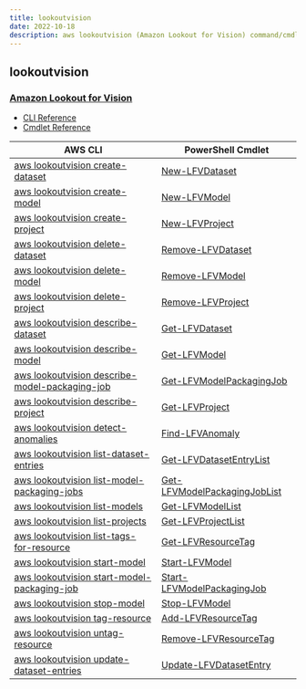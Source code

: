 ```yaml
---
title: lookoutvision
date: 2022-10-18
description: aws lookoutvision (Amazon Lookout for Vision) command/cmdlet list.
---
```


## lookoutvision

### [Amazon Lookout for Vision](https://aws.amazon.com/lookout-for-vision/)

* [CLI Reference](https://docs.aws.amazon.com/cli/latest/reference/lookoutvision/index.html)
* [Cmdlet Reference](https://docs.aws.amazon.com/powershell/latest/reference/items/LookoutforVision_cmdlets.html)

|AWS CLI|PowerShell Cmdlet|
|----|----|
|[aws lookoutvision create-dataset](https://docs.aws.amazon.com/cli/latest/reference/lookoutvision/create-dataset.html)|[New-LFVDataset](https://docs.aws.amazon.com/powershell/latest/reference/items/New-LFVDataset.html)|
|[aws lookoutvision create-model](https://docs.aws.amazon.com/cli/latest/reference/lookoutvision/create-model.html)|[New-LFVModel](https://docs.aws.amazon.com/powershell/latest/reference/items/New-LFVModel.html)|
|[aws lookoutvision create-project](https://docs.aws.amazon.com/cli/latest/reference/lookoutvision/create-project.html)|[New-LFVProject](https://docs.aws.amazon.com/powershell/latest/reference/items/New-LFVProject.html)|
|[aws lookoutvision delete-dataset](https://docs.aws.amazon.com/cli/latest/reference/lookoutvision/delete-dataset.html)|[Remove-LFVDataset](https://docs.aws.amazon.com/powershell/latest/reference/items/Remove-LFVDataset.html)|
|[aws lookoutvision delete-model](https://docs.aws.amazon.com/cli/latest/reference/lookoutvision/delete-model.html)|[Remove-LFVModel](https://docs.aws.amazon.com/powershell/latest/reference/items/Remove-LFVModel.html)|
|[aws lookoutvision delete-project](https://docs.aws.amazon.com/cli/latest/reference/lookoutvision/delete-project.html)|[Remove-LFVProject](https://docs.aws.amazon.com/powershell/latest/reference/items/Remove-LFVProject.html)|
|[aws lookoutvision describe-dataset](https://docs.aws.amazon.com/cli/latest/reference/lookoutvision/describe-dataset.html)|[Get-LFVDataset](https://docs.aws.amazon.com/powershell/latest/reference/items/Get-LFVDataset.html)|
|[aws lookoutvision describe-model](https://docs.aws.amazon.com/cli/latest/reference/lookoutvision/describe-model.html)|[Get-LFVModel](https://docs.aws.amazon.com/powershell/latest/reference/items/Get-LFVModel.html)|
|[aws lookoutvision describe-model-packaging-job](https://docs.aws.amazon.com/cli/latest/reference/lookoutvision/describe-model-packaging-job.html)|[Get-LFVModelPackagingJob](https://docs.aws.amazon.com/powershell/latest/reference/items/Get-LFVModelPackagingJob.html)|
|[aws lookoutvision describe-project](https://docs.aws.amazon.com/cli/latest/reference/lookoutvision/describe-project.html)|[Get-LFVProject](https://docs.aws.amazon.com/powershell/latest/reference/items/Get-LFVProject.html)|
|[aws lookoutvision detect-anomalies](https://docs.aws.amazon.com/cli/latest/reference/lookoutvision/detect-anomalies.html)|[Find-LFVAnomaly](https://docs.aws.amazon.com/powershell/latest/reference/items/Find-LFVAnomaly.html)|
|[aws lookoutvision list-dataset-entries](https://docs.aws.amazon.com/cli/latest/reference/lookoutvision/list-dataset-entries.html)|[Get-LFVDatasetEntryList](https://docs.aws.amazon.com/powershell/latest/reference/items/Get-LFVDatasetEntryList.html)|
|[aws lookoutvision list-model-packaging-jobs](https://docs.aws.amazon.com/cli/latest/reference/lookoutvision/list-model-packaging-jobs.html)|[Get-LFVModelPackagingJobList](https://docs.aws.amazon.com/powershell/latest/reference/items/Get-LFVModelPackagingJobList.html)|
|[aws lookoutvision list-models](https://docs.aws.amazon.com/cli/latest/reference/lookoutvision/list-models.html)|[Get-LFVModelList](https://docs.aws.amazon.com/powershell/latest/reference/items/Get-LFVModelList.html)|
|[aws lookoutvision list-projects](https://docs.aws.amazon.com/cli/latest/reference/lookoutvision/list-projects.html)|[Get-LFVProjectList](https://docs.aws.amazon.com/powershell/latest/reference/items/Get-LFVProjectList.html)|
|[aws lookoutvision list-tags-for-resource](https://docs.aws.amazon.com/cli/latest/reference/lookoutvision/list-tags-for-resource.html)|[Get-LFVResourceTag](https://docs.aws.amazon.com/powershell/latest/reference/items/Get-LFVResourceTag.html)|
|[aws lookoutvision start-model](https://docs.aws.amazon.com/cli/latest/reference/lookoutvision/start-model.html)|[Start-LFVModel](https://docs.aws.amazon.com/powershell/latest/reference/items/Start-LFVModel.html)|
|[aws lookoutvision start-model-packaging-job](https://docs.aws.amazon.com/cli/latest/reference/lookoutvision/start-model-packaging-job.html)|[Start-LFVModelPackagingJob](https://docs.aws.amazon.com/powershell/latest/reference/items/Start-LFVModelPackagingJob.html)|
|[aws lookoutvision stop-model](https://docs.aws.amazon.com/cli/latest/reference/lookoutvision/stop-model.html)|[Stop-LFVModel](https://docs.aws.amazon.com/powershell/latest/reference/items/Stop-LFVModel.html)|
|[aws lookoutvision tag-resource](https://docs.aws.amazon.com/cli/latest/reference/lookoutvision/tag-resource.html)|[Add-LFVResourceTag](https://docs.aws.amazon.com/powershell/latest/reference/items/Add-LFVResourceTag.html)|
|[aws lookoutvision untag-resource](https://docs.aws.amazon.com/cli/latest/reference/lookoutvision/untag-resource.html)|[Remove-LFVResourceTag](https://docs.aws.amazon.com/powershell/latest/reference/items/Remove-LFVResourceTag.html)|
|[aws lookoutvision update-dataset-entries](https://docs.aws.amazon.com/cli/latest/reference/lookoutvision/update-dataset-entries.html)|[Update-LFVDatasetEntry](https://docs.aws.amazon.com/powershell/latest/reference/items/Update-LFVDatasetEntry.html)|

